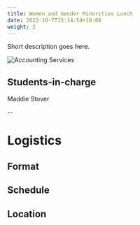 ```yaml
---
title: Women and Gender Minorities Lunch
date: 2022-10-7T15:14:54+10:00
weight: 2
---
```


Short description goes here.

![Accounting Services](/images/austin-distel-nGc5RT2HmF0-unsplash.jpg)

## Students-in-charge
Maddie Stover

--
# Logistics
## Format


## Schedule


## Location